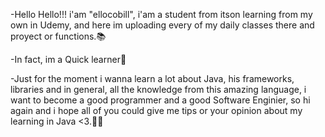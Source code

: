 -Hello Hello!!! i'am "ellocobill", i'am a student
from itson learning from my own in Udemy, and
here im uploading every of my daily classes
there and proyect or functions.📚

-In fact, im a Quick learner🍎

-Just for the moment i wanna learn a lot
about Java, his frameworks, libraries and 
in general, all the knowledge from this amazing
language, i want to become a good programmer
and a good Software Enginier, so hi again and i hope
all of you could give me tips or your opinion
about my learning in Java <3.🐀💎
